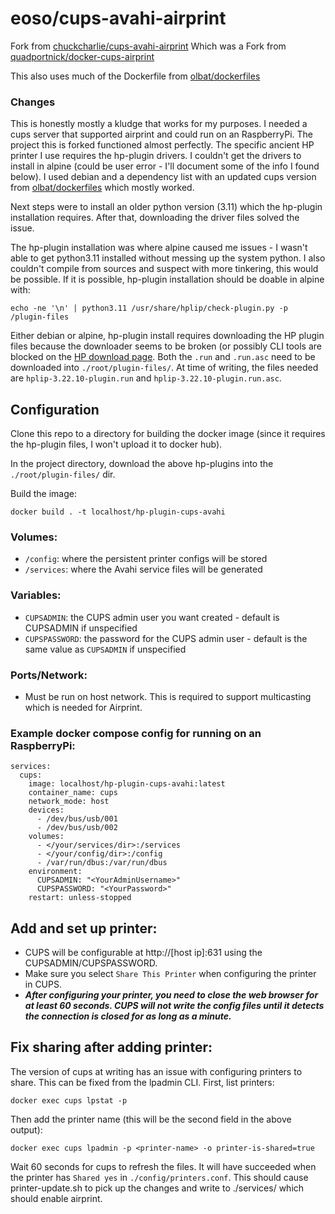 # eoso/cups-avahi-airprint 

Fork from [chuckcharlie/cups-avahi-airprint](https://github.com/chuckcharlie/cups-avahi-airprint)
Which was a Fork from [quadportnick/docker-cups-airprint](https://github.com/quadportnick/docker-cups-airprint)

This also uses much of the Dockerfile from [olbat/dockerfiles](https://github.com/olbat/dockerfiles/tree/master/cupsd)

### Changes
This is honestly mostly a kludge that works for my purposes.
I needed a cups server that supported airprint and could run on an RaspberryPi. The project this is forked functioned almost 
perfectly. The specific ancient HP printer I use requires the hp-plugin drivers. I couldn't get the drivers to install in alpine 
(could be user error - I'll document some of the info I found below). I used debian and a dependency list with an updated cups 
version from [olbat/dockerfiles](https://github.com/olbat/dockerfiles/tree/master/cupsd) which mostly worked. 

Next steps were to install an older python version (3.11) which the hp-plugin installation requires. After that, downloading the
driver files solved the issue. 

The hp-plugin installation was where alpine caused me issues - I wasn't able to get python3.11 installed without messing up the
system python. I also couldn't compile from sources and suspect with more tinkering, this would be possible. If it is possible,
hp-plugin installation should be doable in alpine with:
```
echo -ne '\n' | python3.11 /usr/share/hplip/check-plugin.py -p /plugin-files
```

Either debian or alpine, hp-plugin install requires downloading the HP plugin files because the downloader seems to be broken 
(or possibly CLI tools are blocked on the [HP download page](https://developers.hp.com/hp-linux-imaging-and-printing/plugins). 
Both the `.run` and `.run.asc` need to be downloaded into `./root/plugin-files/`. At time of writing, the files needed are 
`hplip-3.22.10-plugin.run` and `hplip-3.22.10-plugin.run.asc`.


## Configuration

Clone this repo to a directory for building the docker image (since it requires the hp-plugin files, I won't upload it to
docker hub).

In the project directory, download the above hp-plugins into the `./root/plugin-files/` dir.

Build the image:
```
docker build . -t localhost/hp-plugin-cups-avahi
```

### Volumes:
* `/config`: where the persistent printer configs will be stored
* `/services`: where the Avahi service files will be generated

### Variables:
* `CUPSADMIN`: the CUPS admin user you want created - default is CUPSADMIN if unspecified
* `CUPSPASSWORD`: the password for the CUPS admin user - default is the same value as `CUPSADMIN` if unspecified

### Ports/Network:
* Must be run on host network. This is required to support multicasting which is needed for Airprint.

### Example docker compose config for running on an RaspberryPi:
```
services:
  cups:
    image: localhost/hp-plugin-cups-avahi:latest
    container_name: cups
    network_mode: host
    devices:
      - /dev/bus/usb/001
      - /dev/bus/usb/002
    volumes:
      - </your/services/dir>:/services
      - </your/config/dir>:/config
      - /var/run/dbus:/var/run/dbus
    environment:
      CUPSADMIN: "<YourAdminUsername>"
      CUPSPASSWORD: "<YourPassword>"
    restart: unless-stopped
```

## Add and set up printer:
* CUPS will be configurable at http://[host ip]:631 using the CUPSADMIN/CUPSPASSWORD.
* Make sure you select `Share This Printer` when configuring the printer in CUPS.
* ***After configuring your printer, you need to close the web browser for at least 60 seconds. CUPS will not write the config files until it detects the connection is closed for as long as a minute.***

## Fix sharing after adding printer:
The version of cups at writing has an issue with configuring printers to share. This can be fixed from the lpadmin CLI. First, list printers:
```
docker exec cups lpstat -p
```
Then add the printer name (this will be the second field in the above output):
```
docker exec cups lpadmin -p <printer-name> -o printer-is-shared=true
```

Wait 60 seconds for cups to refresh the files. It will have succeeded when the printer has `Shared yes` in `./config/printers.conf`. This should cause printer-update.sh to 
pick up the changes and write to ./services/ which should enable airprint.

